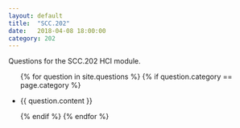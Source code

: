 ```yaml
---
layout: default
title:  "SCC.202"
date:   2018-04-08 18:00:00
category: 202
---
```


Questions for the SCC.202 HCI module.

<ul class="posts">
    {% for question in site.questions %}
    	{% if question.category == page.category %}
		    <li class="post-summary">
			  	<p class="question-content">{{ question.content }}</p>
		    </li>
		{% endif %}
    {% endfor %}
 </ul>